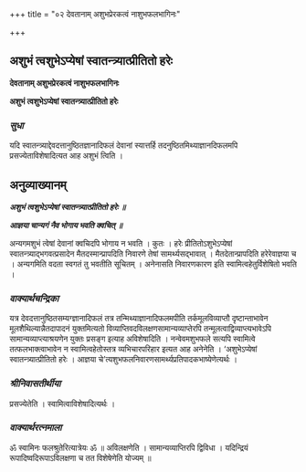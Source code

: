 +++
title = "०२ देवतानाम् अशुभप्रेरकत्वं नाशुभफलभागिनः"

+++


## अशुभं त्वशुभेऽप्येषां स्वातन्त्र्यात्प्रीतितो हरेः

**देवतानाम् अशुभप्रेरकत्वं नाशुभफलभागिनः**

**अशुभं त्वशुभेऽप्येषां स्वातन्त्र्यात्प्रीतितो हरेः**

### ***सुधा***

यदि स्वातन्त्र्याद्देवदत्तानुष्ठितज्ञानादिफलं देवानां स्यात्तर्हि तदनुष्ठितमिथ्याज्ञानदिफलमपि प्रसज्येताविशेषादित्यत आह अशुभं त्विति ।

## **अनुव्याख्यानम्**

***अशुभं त्वशुभेऽप्येषां स्वातन्त्र्यात्प्रीतितो हरेः ॥***

***आज्ञया चान्यगं नैव भोगाय भवति क्वचित् ॥***

अन्यगमशुभं त्वेषां देवानां क्वचिदपि भोगाय न भवति । कुतः । हरेः प्रीतितोऽशुभेऽप्येषां स्वातन्त्र्याद्भगवत्प्रसादेन मैतदस्मान्प्रापदिति निवारणे तेषां सामर्थ्यसद्भावात् । मैतदेतान्प्रापदिति हरेरेवाज्ञया च । अन्यगमिति वदता स्वगतं तु भवतीति सूचितम् । अनेनासति निवारणकारण इति स्वामित्वहेतुर्विशेषितो भवति ।

### ***वाक्यार्थचन्द्रिका***

यत्र देवदत्तानुष्ठितसम्यग्ज्ञानादिफलं तत्र तन्मिथ्याज्ञानादिफलमपीति तर्कमूलविव्याप्तौ दृष्टान्ताभावेन मूलशैथिल्यान्नैतदापादनं युक्तमित्यतो विव्याप्तिवदविलक्षणसामान्यव्याप्तेरपि तन्मूलत्वाद्विव्याप्त्यभावेऽपि सामान्यव्याप्त्याश्रयणेन युक्तः प्रसङ्ग इत्याह अविशेषादिति । नन्वेवमशुभफले सत्यपि स्वामित्वे तत्फलभाक्त्वाभावेन न स्वामित्वहेतोस्तत्र व्यभिचारपरिहार इत्यत आह अनेनेति । ‘अशुभेऽप्येषां स्वातन्त्र्यात्प्रीतितो हरेः । आज्ञया चे’त्यशुभफलनिवारणसामर्थ्यप्रतिपादकभाष्येणेत्यर्थः ।

### ***श्रीनिवासतीर्थीया***

प्रसज्येतेति । स्वामित्वाविशेषादित्यर्थः ।

### ***वाक्यार्थरत्नमाला***

ॐ स्वामिनः फलश्रुतेरित्यात्रेयः ॐ ॥ अविलक्षणेति । सामान्यव्याप्तिरपि द्विविधा । यदिन्द्रियं रूपादिष्वदिरूपाऽविलक्षणा च तत विशेषेणेति योज्यम् ॥

